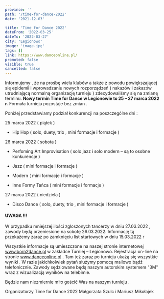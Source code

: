 ```yaml
---
province: ''
path: '/time-for-dance-2022'
date: '2021-12-03'

title: 'Time for Dance 2022'
dateFrom: '2022-03-25'
dateTo: '2022-03-27'
city: 'Legionowo'
image: 'image.jpg'
tags: []
link: https://www.danceonline.pl/
promoted: false
visible: true
cancelled: false
---
```

Informujemy , że na prośbę wielu klubów a także z powodu powiększającej się epidemii i wprowadzaniu nowych rozporządzeń ( nakazów i zakazów utrudniającą normalną organizację turnieju ) zdecydowaliśmy się na zmianę terminu. **Nowy termin Time for Dance w Legionowie to 25 – 27 marca 2022 r.** Formuła turnieju pozostaje bez zmian .



Poniżej przedstawiamy podział konkurencji na poszczególne dni :

25 marca 2022 ( piątek )

- Hip Hop ( solo, duety, trio , mini formacje i formacje )

26 marca 2022 ( sobota )

- Perfoming Art Improvisation ( solo jazz i solo modern – są to osobne konkurencje )

- Jazz ( mini formacje i formacje )

- Modern  ( mini formacje i formacje )

- Inne Formy Tańca ( mini formacje i formacje )

27 marca 2022 ( niedziela )

- Disco Dance  ( solo, duety, trio , mini formacje i formacje )


#### UWAGA !!!
W przypadku mniejszej ilości zgłoszonych tancerzy w dniu 27.03.2022 , zawody będą przeniesione na sobotę 26.03.2022. Informację tą przekażemy zaraz po zamknięciu list startowych w dniu 15.03.2022 r


Wszystkie informacje są umieszczone na naszej stronie internetowej www.born2dance.pl w zakładce Turniej – Legionowo. Rejestracja on-line na stronie www.danceonline.pl . Tam też zaraz po turnieju ukażą się wszystkie wyniki . W razie jakichkolwiek pytań służymy pomocą mailowo bądź telefonicznie. Zawody sędziowane będą naszym autorskim systemem "3M" wraz  z wizualizacją wyników na telebimie.

Będzie nam niezmiernie miło gościć Was na naszym turnieju .



Organizatorzy Time for Dance 2022
Małgorzata Szulc i Mariusz Mikołajek
